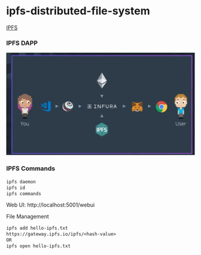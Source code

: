 # ipfs-distributed-file-system

[IPFS](https://ipfs.io/)
### IPFS DAPP
![DAPP Arch IPFS](images/ipfs_use.png)

### IPFS Commands

```
ipfs daemon
ipfs id
ipfs commands

```
Web UI: 
http://localhost:5001/webui

File Management
```
ipfs add hello-ipfs.txt
https://gateway.ipfs.io/ipfs/<hash-value>
OR
ipfs open hello-ipfs.txt
```
